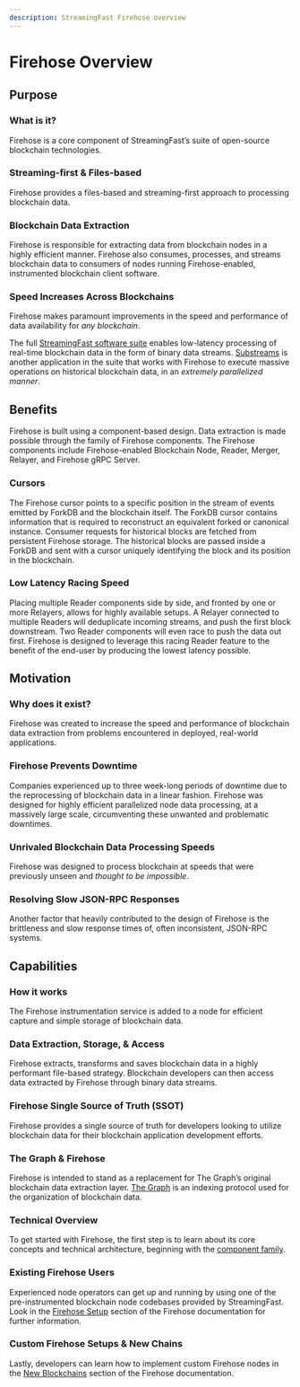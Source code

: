 ```yaml
---
description: StreamingFast Firehose overview
---
```


# Firehose Overview

## Purpose

### What is it?

Firehose is a core component of StreamingFast’s suite of open-source blockchain technologies.

### Streaming-first & Files-based

Firehose provides a files-based and streaming-first approach to processing blockchain data.

### Blockchain Data Extraction

Firehose is responsible for extracting data from blockchain nodes in a highly efficient manner. Firehose also consumes, processes, and streams blockchain data to consumers of nodes running Firehose-enabled, instrumented blockchain client software.

### Speed Increases Across Blockchains

Firehose makes paramount improvements in the speed and performance of data availability for _any blockchain_.

The full [StreamingFast software suite](https://github.com/streamingfast) enables low-latency processing of real-time blockchain data in the form of binary data streams. [Substreams](https://substreams.streamingfast.io/) is another application in the suite that works with Firehose to execute massive operations on historical blockchain data, in an _extremely parallelized manner_.

## Benefits

Firehose is built using a component-based design. Data extraction is made possible through the family of Firehose components. The Firehose components include Firehose-enabled Blockchain Node, Reader, Merger, Relayer, and Firehose gRPC Server.

### Cursors

The Firehose cursor points to a specific position in the stream of events emitted by ForkDB and the blockchain itself. The ForkDB cursor contains information that is required to reconstruct an equivalent forked or canonical instance. Consumer requests for historical blocks are fetched from persistent Firehose storage. The historical blocks are passed inside a ForkDB and sent with a cursor uniquely identifying the block and its position in the blockchain.

### Low Latency Racing Speed

Placing multiple Reader components side by side, and fronted by one or more Relayers, allows for highly available setups. A Relayer connected to multiple Readers will deduplicate incoming streams, and push the first block downstream. Two Reader components will even race to push the data out first. Firehose is designed to leverage this racing Reader feature to the benefit of the end-user by producing the lowest latency possible.

## Motivation

### Why does it exist?

Firehose was created to increase the speed and performance of blockchain data extraction from problems encountered in deployed, real-world applications.

### Firehose Prevents Downtime

Companies experienced up to three week-long periods of downtime due to the reprocessing of blockchain data in a linear fashion. Firehose was designed for highly efficient parallelized node data processing, at a massively large scale, circumventing these unwanted and problematic downtimes.

### Unrivaled Blockchain Data Processing Speeds

Firehose was designed to process blockchain at speeds that were previously unseen and _thought to be impossible_.

### Resolving Slow JSON-RPC Responses

Another factor that heavily contributed to the design of Firehose is the brittleness and slow response times of, often inconsistent, JSON-RPC systems.

## Capabilities

### How it works

The Firehose instrumentation service is added to a node for efficient capture and simple storage of blockchain data.

### Data Extraction, Storage, & Access

Firehose extracts, transforms and saves blockchain data in a highly performant file-based strategy. Blockchain developers can then access data extracted by Firehose through binary data streams.

### Firehose Single Source of Truth (SSOT)

Firehose provides a single source of truth for developers looking to utilize blockchain data for their blockchain application development efforts.

### The Graph & Firehose

Firehose is intended to stand as a replacement for The Graph’s original blockchain data extraction layer. [The Graph](https://thegraph.com/) is an indexing protocol used for the organization of blockchain data.

### Technical Overview

To get started with Firehose, the first step is to learn about its core concepts and technical architecture, beginning with the [component family](https://firehose.streamingfast.io/concepts-and-architeceture/components).

### Existing Firehose Users

Experienced node operators can get up and running by using one of the pre-instrumented blockchain node codebases provided by StreamingFast. Look in the [Firehose Setup](https://firehose.streamingfast.io/firehose-setup/setup) section of the Firehose documentation for further information.

### Custom Firehose Setups & New Chains

Lastly, developers can learn how to implement custom Firehose nodes in the [New Blockchains](https://firehose.streamingfast.io/integrate-new-chains/new-blockchains) section of the Firehose documentation.
